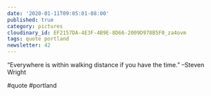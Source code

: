 ```yaml
---
date: '2020-01-11T09:05:01-08:00'
published: true
category: pictures
cloudinary_id: EF2157DA-4E3F-4B9E-8D66-2009D978B5F0_za4ovm
tags: quote portland
newsletter: 42
---
```


“Everywhere is within walking distance if you have the time.” –Steven Wright

#quote #portland